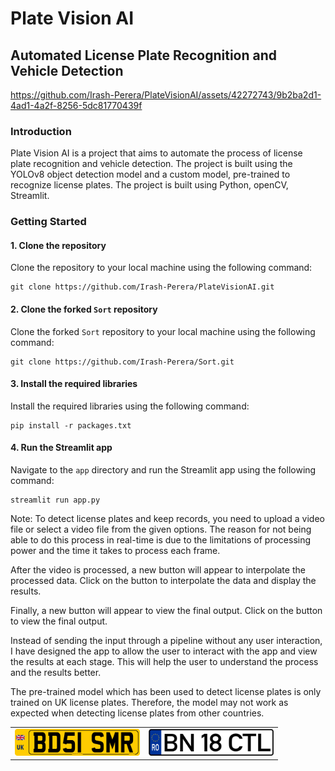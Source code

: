 # Plate Vision AI
## Automated License Plate Recognition and Vehicle Detection



https://github.com/Irash-Perera/PlateVisionAI/assets/42272743/9b2ba2d1-4ad1-4a2f-8256-5dc81770439f


### Introduction
Plate Vision AI is a project that aims to automate the process of license plate recognition and vehicle detection. The project is built using the YOLOv8 object detection model and a custom model, pre-trained to recognize license plates. The project is built using Python, openCV, Streamlit.

### Getting Started

#### 1. Clone the repository
Clone the repository to your local machine using the following command:
```
git clone https://github.com/Irash-Perera/PlateVisionAI.git
```
#### 2. Clone the forked `Sort` repository
Clone the forked `Sort` repository to your local machine using the following command:
```
git clone https://github.com/Irash-Perera/Sort.git
```
#### 3. Install the required libraries
Install the required libraries using the following command:
```
pip install -r packages.txt
```
#### 4. Run the Streamlit app

Navigate to the `app` directory and run the Streamlit app using the following command:
```
streamlit run app.py
```
Note: To detect license plates and keep records, you need to upload a video file or select a video file from the given options. The reason for not being able to do this process in real-time is due to the limitations of processing power and the time it takes to process each frame.

After the video is processed, a new button will appear to interpolate the processed data. Click on the button to interpolate the data and display the results.

Finally, a new button will appear to view the final output. Click on the button to view the final output.

Instead of sending the input through a pipeline without any user interaction, I have designed the app to allow the user to interact with the app and view the results at each stage. This will help the user to understand the process and the results better.

The pre-trained model which has been used to detect license plates is only trained on UK license plates. Therefore, the model may not work as expected when detecting license plates from other countries.
<table>
  <tr>
    <td><img src="./app/assets/license_plate1.png" width="200"></td>
    <td><img src="./app/assets/license_plate2.png" width="200"></td>
  </tr>
</table>


